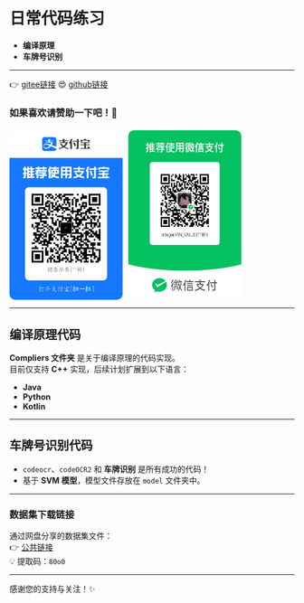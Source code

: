 # 日常代码练习

- **编译原理**
- **车牌号识别**

---
👉 [gitee链接](https://gitee.com/hearotop/daytest.git) 
😍 [github链接](https://github.com/hearotop/daytest.git) 

### 如果喜欢请赞助一下吧！🫠

<div style="display: flex; flex-direction: row; gap: 10px; margin-top: 20px;">
    <img src="https://raw.githubusercontent.com/hearotop/daytest/main/zfb.jpg" alt="支付宝" style="width: 200px; height: auto; border-radius: 10px;">
    <img src="https://raw.githubusercontent.com/hearotop/daytest/main/wx.jpg" alt="微信" style="width: 200px; height: auto; border-radius: 10px;">
</div>

---

## 编译原理代码

**Compliers 文件夹** 是关于编译原理的代码实现。  
目前仅支持 **C++** 实现，后续计划扩展到以下语言：  
- **Java**
- **Python**
- **Kotlin**

---

## 车牌号识别代码

- `codeocr`、`codeOCR2` 和 **车牌识别** 是所有成功的代码！  
- 基于 **SVM 模型**，模型文件存放在 `model` 文件夹中。

---

### 数据集下载链接

通过网盘分享的数据集文件：  
👉 [公共链接](https://pan.baidu.com/s/1RJQHHb6fUjQrdrAw9RRZAQ?pwd=80o0)  
💡 提取码：`80o0`

---

感谢您的支持与关注！✨